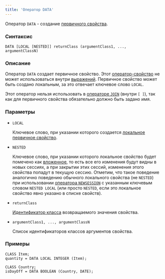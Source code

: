```yaml
---
title: 'Оператор DATA'
---
```


Оператор `DATA` - создание [первичного свойства](Data_properties_DATA.md).

### Синтаксис

    DATA [LOCAL [NESTED]] returnClass (argumentClass1, ..., argumentClassN)

### Описание

Оператор `DATA` создает первичное свойство. Этот [оператор-свойство](Property_operators_paradigm.md) не может использоваться внутри [выражений](Expression.md). Первичное свойство может быть создано локальным, за это отвечает ключевое слово `LOCAL`. 

Этот оператор нельзя использовать в [операторе `JOIN`](JOIN_operator.md) (внутри `[ ]`), так как для первичного свойства обязательно должно быть задано имя.

### Параметры

- `LOCAL`

    Ключевое слово, при указании которого создается [локальное первичное свойство](Data_properties_DATA.md#local). 

- `NESTED`

    Ключевое слово, при указании которого локальное свойство будет помечено как [вложенное](Session_management.md), то есть все его изменения будут видны в новых сессиях, а при закрытии этих сессий, изменения этого свойства попадут в текущую сессию. Отметим, что такое поведение аналогично поведению обычного локального свойства (не `NESTED`) при использовании [оператора `NEWSESSION`](NEWSESSION_operator.md) с указанным ключевым словом `NESTED LOCAL` (или просто `NESTED`, если это локальное свойство явно указано в списке свойств).

- `returnClass`

    [Идентификатор класса](IDs.md#classid) возвращаемого значения свойства. 

- `argumentClass1, ..., argumentClassN`

    Список идентификаторов классов аргументов свойства. 

### Примеры

```lsf
CLASS Item;
quantity = DATA LOCAL INTEGER (Item);

CLASS Country;
isDayOff = DATA BOOLEAN (Country, DATE);
```
